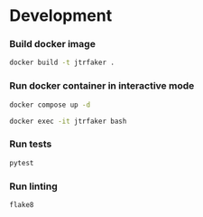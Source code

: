 # Development

### Build docker image
```bash
docker build -t jtrfaker .
```

### Run docker container in interactive mode
```bash
docker compose up -d
```

```bash
docker exec -it jtrfaker bash
```

### Run tests
```bash
pytest
```

### Run linting
```bash
flake8
```
